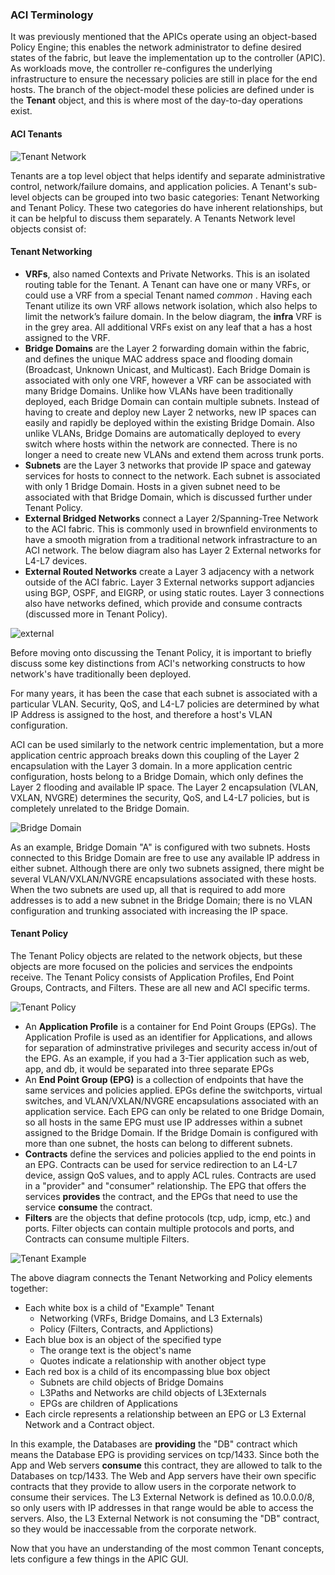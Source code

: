 ### ACI Terminology
It was previously mentioned that the APICs operate using an object-based Policy Engine; this enables the network administrator to define desired states of the fabric, but leave the implementation up to the controller (APIC). As workloads move, the controller re-configures the underlying infrastructure to ensure the necessary policies are still in place for the end hosts. The branch of the object-model these policies are defined under is the **Tenant** object, and this is where most of the day-to-day operations exist.

#### ACI Tenants
![Tenant Network](post/files/intro-to-aci_understanding-aci/assets/images/tenant_network.png)

Tenants are a top level object that helps identify and separate administrative control, network/failure domains, and application policies. A Tenant's sub-level objects can be grouped into two basic categories: Tenant Networking and Tenant Policy. These two categories do have inherent relationships, but it can be helpful to discuss them separately. A Tenants Network level objects consist of:

#### Tenant Networking

*  **VRFs**, also named Contexts and Private Networks. This is an isolated routing table for the Tenant. A Tenant can have one or many VRFs, or could use a VRF from a special Tenant named _common_ . Having each Tenant utilize its own VRF allows network isolation, which also helps to limit the network’s failure domain. In the below diagram, the **infra** VRF is in the grey area. All additional VRFs exist on any leaf that a has a host assigned to the VRF.
*  **Bridge Domains** are the Layer 2 forwarding domain within the fabric, and defines the unique MAC address space and flooding domain (Broadcast, Unknown Unicast, and Multicast). Each Bridge Domain is associated with only one VRF, however a VRF can be associated with many Bridge Domains. Unlike how VLANs have been traditionally deployed, each Bridge Domain can contain multiple subnets. Instead of having to create and deploy new Layer 2 networks, new IP spaces can easily and rapidly be deployed within the existing Bridge Domain. Also unlike VLANs, Bridge Domains are automatically deployed to every switch where hosts within the network are connected. There is no longer a need to create new VLANs and extend them across trunk ports.
*  **Subnets** are the Layer 3 networks that provide IP space and gateway services for hosts to connect to the network. Each subnet is associated with only 1 Bridge Domain. Hosts in a given subnet need to be associated with that Bridge Domain, which is discussed further under Tenant Policy.
*  **External Bridged Networks** connect a Layer 2/Spanning-Tree Network to the ACI fabric. This is commonly used in brownfield environments to have a smooth migration from a traditional network infrastracture to an ACI network. The below diagram also has Layer 2 External networks for L4-L7 devices.
*  **External Routed Networks** create a Layer 3 adjacency with a network outside of the ACI fabric. Layer 3 External networks support adjancies using BGP, OSPF, and EIGRP, or using static routes. Layer 3 connections also have networks defined, which provide and consume contracts (discussed more in Tenant Policy).

![external](post/files/intro-to-aci_understanding-aci/assets/images/external.png)

Before moving onto discussing the Tenant Policy, it is important to briefly discuss some key distinctions from ACI's networking constructs to how network's have traditionally been deployed. 

For many years, it has been the case that each subnet is associated with a particular VLAN. Security, QoS, and L4-L7 policies are determined by what IP Address is assigned to the host, and therefore a host's VLAN configuration.

ACI can be used similarly to the network centric implementation, but a more application centric approach breaks down this coupling of the Layer 2 encapsulation with the Layer 3 domain. In a more application centric configuration, hosts belong to a Bridge Domain, which only defines the Layer 2 flooding and available IP space. The Layer 2 encapsulation (VLAN, VXLAN, NVGRE) determines the security, QoS, and L4-L7 policies, but is completely unrelated to the Bridge Domain.

![Bridge Domain](post/files/intro-to-aci_understanding-aci/assets/images/bridge_domain.png)

As an example, Bridge Domain "A" is configured with two subnets. Hosts connected to this Bridge Domain are free to use any available IP address in either subnet. Although there are only two subnets assigned, there might be several VLAN/VXLAN/NVGRE encapsulations associated with these hosts. When the two subnets are used up, all that is required to add more addresses is to add a new subnet in the Bridge Domain; there is no VLAN configuration and trunking associated with increasing the IP space.

#### Tenant Policy

The Tenant Policy objects are related to the network objects, but these objects are more focused on the policies and services the endpoints receive. The Tenant Policy consists of Application Profiles, End Point Groups, Contracts, and Filters.  These are all new and ACI specific terms.

![Tenant Policy](post/files/intro-to-aci_understanding-aci/assets/images/tenant_policy.png)

*  An **Application Profile** is a container for End Point Groups (EPGs). The Application Profile is used as an identifier for Applications, and allows for separation of adminstrative privileges and security access in/out of the EPG.  As an example, if you had a 3-Tier application such as web, app, and db, it would be separated into three separate EPGs
*  An **End Point Group (EPG)** is a collection of endpoints that have the same services and policies applied. EPGs define the switchports, virtual switches, and VLAN/VXLAN/NVGRE encapsulations associated with an application service. Each EPG can only be related to one Bridge Domain, so all hosts in the same EPG must use IP addresses within a subnet assigned to the Bridge Domain. If the Bridge Domain is configured with more than one subnet, the hosts can belong to different subnets.
*  **Contracts** define the services and policies applied to the end points in an EPG. Contracts can be used for service redirection to an L4-L7 device, assign QoS values, and to apply ACL rules. Contracts are used in a "provider" and "consumer" relationship. The EPG that offers the services **provides** the contract, and the EPGs that need to use the service **consume** the contract.
*  **Filters** are the objects that define protocols (tcp, udp, icmp, etc.) and ports. Filter objects can contain multiple protocols and ports, and Contracts can consume multiple Filters.

![Tenant Example](post/files/intro-to-aci_understanding-aci/assets/images/tenant_example.png)

The above diagram connects the Tenant Networking and Policy elements together:

*  Each white box is a child of "Example" Tenant
    -  Networking (VRFs, Bridge Domains, and L3 Externals)
    -  Policy (Filters, Contracts, and Applictions)
*  Each blue box is an object of the specified type
    -  The orange text is the object's name
    -  Quotes indicate a relationship with another object type
*   Each red box is a child of its encompassing blue box object
    -   Subnets are child objects of Bridge Domains
    -   L3Paths and Networks are child objects of L3Externals
    -   EPGs are children of Applications
*   Each circle represents a relationship between an EPG or L3 External Network and a Contract object.

In this example, the Databases are **providing** the "DB" contract which means the Database EPG is providing services on tcp/1433. Since both the App and Web servers **consume** this contract, they are allowed to talk to the Databases on tcp/1433. The Web and App servers have their own specific contracts that they provide to allow users in the corporate network to consume their services. The L3 External Network is defined as 10.0.0.0/8, so only users with IP addresses in that range would be able to access the servers. Also, the L3 External Network is not consuming the "DB" contract, so they would be inaccessable from the corporate network.

Now that you have an understanding of the most common Tenant concepts, lets configure a few things in the APIC GUI.
